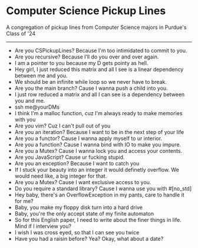 # Computer Science Pickup Lines
A congregation of pickup lines from Computer Science majors in Purdue's Class of '24

-----

- Are you CSPickupLines? Because I'm too intimidated to commit to you.
- Are you recursive? Because I’ll do you over and over again.
- I am a pointer to you because my D gets pointy as hell.
- Hey girl, I just reduced this matrix and all I see is a linear dependency between me and you.
- We should be an infinite while loop so we never have to break.
- Are you the main branch? Cause I wanna push a child into you.
- I just row reduced a matrix and all I can see is a dependency between you and me.
- ssh me@yourDMs
- I think I'm a malloc function, cuz I'm always ready to make memories with you
- Are you vim? Cuz I can't pull out of you
- Are you an iteration? Because I want to be in the next step of your life
- Are you a functor? Cause I wanna apply myself to ur interior.
- Are you a function? Cause I wanna bind with IO to make you impure.
- Are you a Mutex? Cause I wanna lock you and access your contents.
- Are you JavaScript? Cause ur fucking stupid.
- Are you an exception? Because I want to catch you
- If I stuck your beauty into an integer it would definetly overflow. We would need like, a big integer for that.
- Are you a Mutex? Cause I want exclusive access to you.
- Do you require a standard library? Cause I wanna use you with #[no_std]
- Hey baby, there's an OverflowException in my pants, care to handle it for me?
- Baby, you make my floppy disk turn into a hard drive
- Baby, you're the only accept state of my finite automaton
- So for this English paper, I need to write about the finer things in life. Mind if I interview you?
- I wish I was cross eyed, so that I can see you twice
- Have you had a raisin before? Yea? Okay, what about a date?
